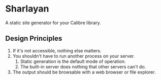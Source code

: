 Sharlayan
=========

A static site generator for your Calibre library.

Design Principles
-----------------

1. If it's not accessible, nothing else matters.
1. You shouldn't have to run another process on your server.
	1. Static generation is the default mode of operation.
	1. The built-in server does nothing that other servers can't do.
1. The output should be browsable with a web browser or file explorer.

